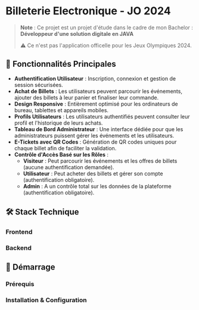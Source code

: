 # Billeterie Electronique - JO 2024

> **Note** : Ce projet est un projet d'étude dans le cadre de mon Bachelor :
> **Développeur d'une solution digitale en JAVA**
> 
> ⚠️ Ce n'est pas l'application officelle pour les Jeux Olympiques 2024.

## 🌟 Fonctionnalités Principales

-   **Authentification Utilisateur** : Inscription, connexion et gestion de session sécurisées.
-   **Achat de Billets** : Les utilisateurs peuvent parcourir les événements, ajouter des billets à leur panier et finaliser leur commande.
-   **Design Responsive** : Entièrement optimisé pour les ordinateurs de bureau, tablettes et appareils mobiles.
-   **Profils Utilisateurs** : Les utilisateurs authentifiés peuvent consulter leur profil et l'historique de leurs achats.
-   **Tableau de Bord Administrateur** : Une interface dédiée pour que les administrateurs puissent gérer les événements et les utilisateurs.
-   **E-Tickets avec QR Codes** : Génération de QR codes uniques pour chaque billet afin de faciliter la validation.
-   **Contrôle d'Accès Basé sur les Rôles** :
    -   **Visiteur** : Peut parcourir les événements et les offres de billets (aucune authentification demandée).
    -   **Utilisateur** : Peut acheter des billets et gérer son compte (authentification obligatoire).
    -   **Admin** : A un contrôle total sur les données de la plateforme (authentification obligatoire).


## 🛠️ Stack Technique

### Frontend

### Backend

## 🚀 Démarrage

### Prérequis

### Installation & Configuration